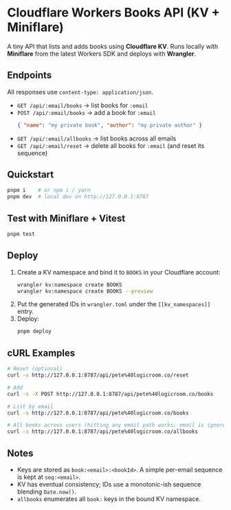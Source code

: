 # Cloudflare Workers Books API (KV + Miniflare)

A tiny API that lists and adds books using **Cloudflare KV**. Runs locally with **Miniflare** from the latest Workers SDK and deploys with **Wrangler**.

## Endpoints

All responses use `content-type: application/json`.

- `GET /api/:email/books` → list books for `:email`
- `POST /api/:email/books` → add a book for `:email`
  ```json
  { "name": "my private book", "author": "my private author" }
  ```
- `GET /api/:email/allbooks` → list books across all emails
- `GET /api/:email/reset` → delete all books for `:email` (and reset its sequence)

## Quickstart

```bash
pnpm i    # or npm i / yarn
pnpm dev  # local dev on http://127.0.0.1:8787
```

## Test with Miniflare + Vitest

```bash
pnpm test
```

## Deploy

1. Create a KV namespace and bind it to `BOOKS` in your Cloudflare account:
   ```bash
   wrangler kv:namespace create BOOKS
   wrangler kv:namespace create BOOKS --preview
   ```
2. Put the generated IDs in `wrangler.toml` under the `[[kv_namespaces]]` entry.
3. Deploy:
   ```bash
   pnpm deploy
   ```

## cURL Examples

```bash
# Reset (optional)
curl -s http://127.0.0.1:8787/api/pete%40logicroom.co/reset

# Add
curl -s -X POST http://127.0.0.1:8787/api/pete%40logicroom.co/books   -H 'content-type: application/json'   -d '{"name":"Wind in the willows","author":"Kenneth Graeme"}'

# List by email
curl -s http://127.0.0.1:8787/api/pete%40logicroom.co/books

# All books across users (hitting any email path works; email is ignored for this route)
curl -s http://127.0.0.1:8787/api/pete%40logicroom.co/allbooks
```

## Notes

- Keys are stored as `book:<email>:<bookId>`. A simple per-email sequence is kept at `seq:<email>`.
- KV has eventual consistency; IDs use a monotonic-ish sequence blending `Date.now()`.
- `allbooks` enumerates all `book:` keys in the bound KV namespace.
